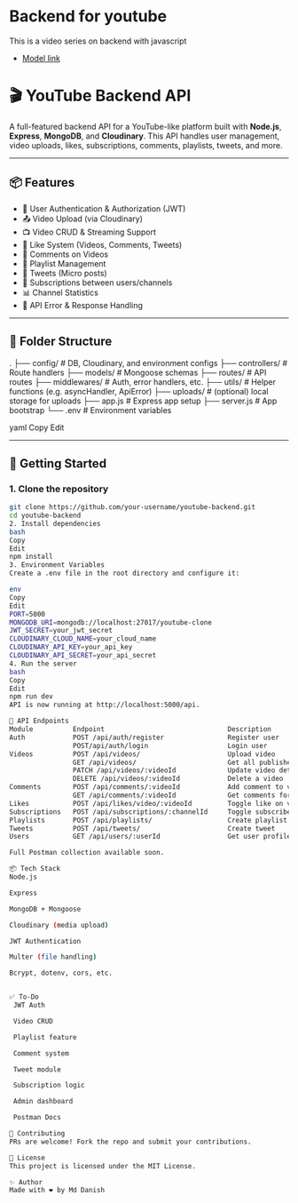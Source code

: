 # Backend for youtube 

This is a video series on backend with javascript

 - [Model link](https://app.eraser.io/workspace/YtPqZ1VogxGy1jzIDkzj)

 # 🎬 YouTube Backend API

A full-featured backend API for a YouTube-like platform built with **Node.js**, **Express**, **MongoDB**, and **Cloudinary**. This API handles user management, video uploads, likes, subscriptions, comments, playlists, tweets, and more.

---

## 📦 Features

- 🔐 User Authentication & Authorization (JWT)
- 📤 Video Upload (via Cloudinary)
- 📺 Video CRUD & Streaming Support
- 🧡 Like System (Videos, Comments, Tweets)
- 💬 Comments on Videos
- 📃 Playlist Management
- 📣 Tweets (Micro posts)
- 🔁 Subscriptions between users/channels
- 📊 Channel Statistics
- 🧪 API Error & Response Handling

---

## 📁 Folder Structure

.
├── config/ # DB, Cloudinary, and environment configs
├── controllers/ # Route handlers
├── models/ # Mongoose schemas
├── routes/ # API routes
├── middlewares/ # Auth, error handlers, etc.
├── utils/ # Helper functions (e.g. asyncHandler, ApiError)
├── uploads/ # (optional) local storage for uploads
├── app.js # Express app setup
├── server.js # App bootstrap
└── .env # Environment variables

yaml
Copy
Edit

---

## 🚀 Getting Started

### 1. Clone the repository

```bash
git clone https://github.com/your-username/youtube-backend.git
cd youtube-backend
2. Install dependencies
bash
Copy
Edit
npm install
3. Environment Variables
Create a .env file in the root directory and configure it:

env
Copy
Edit
PORT=5000
MONGODB_URI=mongodb://localhost:27017/youtube-clone
JWT_SECRET=your_jwt_secret
CLOUDINARY_CLOUD_NAME=your_cloud_name
CLOUDINARY_API_KEY=your_api_key
CLOUDINARY_API_SECRET=your_api_secret
4. Run the server
bash
Copy
Edit
npm run dev
API is now running at http://localhost:5000/api.

📡 API Endpoints
Module	        Endpoint	                           Description
Auth	        POST /api/auth/register	               Register user
                POST/api/auth/login	                   Login user
Videos	        POST /api/videos/	                   Upload video
                GET /api/videos/	                   Get all published videos
                PATCH /api/videos/:videoId	           Update video details
                DELETE /api/videos/:videoId	           Delete a video
Comments	    POST /api/comments/:videoId	           Add comment to video
                GET /api/comments/:videoId	           Get comments for video
Likes	        POST /api/likes/video/:videoId	       Toggle like on video
Subscriptions	POST /api/subscriptions/:channelId	   Toggle subscribe
Playlists	    POST /api/playlists/	               Create playlist
Tweets	        POST /api/tweets/	                   Create tweet
Users	        GET /api/users/:userId	               Get user profile

Full Postman collection available soon.

📦 Tech Stack
Node.js

Express

MongoDB + Mongoose

Cloudinary (media upload)

JWT Authentication

Multer (file handling)

Bcrypt, dotenv, cors, etc.


✅ To-Do
 JWT Auth

 Video CRUD

 Playlist feature

 Comment system

 Tweet module

 Subscription logic

 Admin dashboard

 Postman Docs

🤝 Contributing
PRs are welcome! Fork the repo and submit your contributions.

📝 License
This project is licensed under the MIT License.

✨ Author
Made with ❤️ by Md Danish
